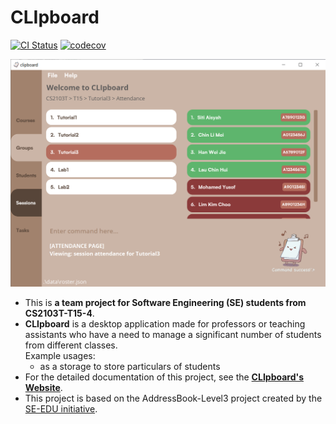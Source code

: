 # CLIpboard

[![CI Status](https://github.com/AY2223S2-CS2103T-T15-4/tp/actions/workflows/gradle.yml/badge.svg)](https://github.com/AY2223S2-CS2103T-T15-4/tp/actions/workflows/gradle.yml)
[![codecov](https://codecov.io/gh/AY2223S2-CS2103T-T15-4/tp/branch/master/graph/badge.svg?token=84MXWXP7BY)](https://codecov.io/gh/AY2223S2-CS2103T-T15-4/tp)

![Ui](docs/images/Ui.png)

- This is **a team project for Software Engineering (SE) students from CS2103T-T15-4**.<br>
- **CLIpboard** is a desktop application made for professors or teaching assistants who have a need to manage a significant number of students from different classes.<br>
  Example usages:
  - as a storage to store particulars of students
- For the detailed documentation of this project, see the **[CLIpboard's Website](https://ay2223s2-cs2103t-t15-4.github.io/tp/)**.
- This project is based on the AddressBook-Level3 project created by the [SE-EDU initiative](https://se-education.org).
